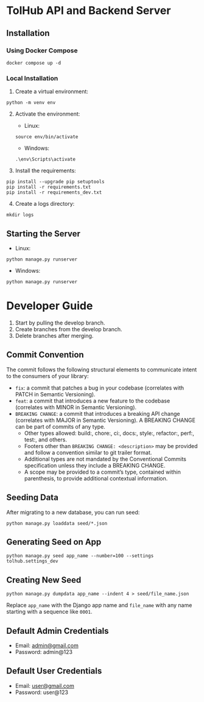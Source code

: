 # TolHub API and Backend Server

## Installation

### Using Docker Compose

```shell
docker compose up -d
```

### Local Installation

1. Create a virtual environment:

```shell
python -m venv env
```

2. Activate the environment:

   - Linux:

   ```shell
   source env/bin/activate
   ```

   - Windows:

   ```shell
   .\env\Scripts\activate
   ```

3. Install the requirements:

```shell
pip install --upgrade pip setuptools
pip install -r requirements.txt
pip install -r requirements_dev.txt
```

4. Create a logs directory:

```shell
mkdir logs
```

## Starting the Server

- Linux:

```shell
python manage.py runserver
```

- Windows:

```shell
python manage.py runserver
```

# Developer Guide

1. Start by pulling the develop branch.
2. Create branches from the develop branch.
3. Delete branches after merging.

## Commit Convention

The commit follows the following structural elements to communicate intent to the consumers of your library:

- `fix`: a commit that patches a bug in your codebase (correlates with PATCH in Semantic Versioning).
- `feat`: a commit that introduces a new feature to the codebase (correlates with MINOR in Semantic Versioning).
- `BREAKING CHANGE`: a commit that introduces a breaking API change (correlates with MAJOR in Semantic Versioning). A BREAKING CHANGE can be part of commits of any type.
  - Other types allowed: build:, chore:, ci:, docs:, style:, refactor:, perf:, test:, and others.
  - Footers other than `BREAKING CHANGE: <description>` may be provided and follow a convention similar to git trailer format.
  - Additional types are not mandated by the Conventional Commits specification unless they include a BREAKING CHANGE.
  - A scope may be provided to a commit’s type, contained within parenthesis, to provide additional contextual information.

## Seeding Data

After migrating to a new database, you can run seed:

```shell
python manage.py loaddata seed/*.json
```

## Generating Seed on App

```shell
python manage.py seed app_name --number=100 --settings tolhub.settings_dev
```

## Creating New Seed

```shell
python manage.py dumpdata app_name --indent 4 > seed/file_name.json
```

Replace `app_name` with the Django app name and `file_name` with any name starting with a sequence like `0001`.

## Default Admin Credentials

- Email: admin@gmail.com
- Password: admin@123

## Default User Credentials

- Email: user@gmail.com
- Password: user@123
